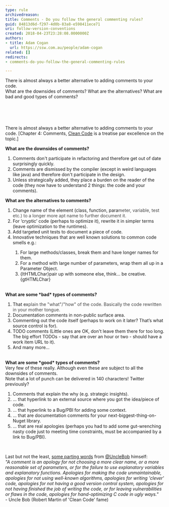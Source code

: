 ```yaml
---
type: rule
archivedreason: 
title: Comments - Do you follow the general commenting rules?
guid: 84813d6d-f297-4d0b-83a8-e598411ece71
uri: follow-version-conventions
created: 2018-04-23T23:28:08.0000000Z
authors:
- title: Adam Cogan
  url: https://ssw.com.au/people/adam-cogan
related: []
redirects:
- comments-do-you-follow-the-general-commenting-rules

---
```



<div>​​​There is almost always a better alternative to adding comments to your code.<br></div><div>What are the downsides of comments? What are the alternatives? What are bad and good&#160;types of comments?&#160;<br></div><div><br></div><div><br></div>
<br><excerpt class='endintro'></excerpt><br>
<p><span class="ssw15-rteStyle-Caption">There is almost always a better alternative to adding comments to your code. </span>[Chapter 4&#58; Comments,&#160;<a href="https&#58;//www.amazon.com.au/Clean-Code-Handbook-Software-Craftsmanship-ebook/dp/B001GSTOAM">Clean Code</a>&#160;is a treatise par excellence on the topic.]<br></p><p><strong>What are the downsides of comments?</strong><br></p><p></p><ol><li>Comments don't participate in refactoring and therefore get out of date surprisingly quickly.<br></li><li>Comments are dismissed by the compiler (except in weird languages like java) and therefore don't participate in the design.<br></li><li>Unless strategically added, they place a burden on the reader of the code (they now have to understand 2 things&#58; the code and your comments).<br></li></ol><p></p><p><strong>What are the alternatives to comments?</strong><br></p><ol><li>Change name of the element (class, function, para<span style="color&#58;#444444;">meter, variable, test etc.) to a longer more apt name to further document it.</span><br></li><li>For ‘cryptic’ code (perhaps to optimize it), rewrite it in simpler terms (leave optimization to the runtimes).<br></li><li>Add targeted unit tests to document a piece of code.<br></li><li>Innovative techniques that are well known solutions to common&#160;code smells&#160;e.g.&#58;<br></li><ol><li>For large methods/classes, break them and have longer names for them.</li><li>For a method with large number of parameters, wrap them all up in a Parameter Object.</li><li>{ltHTMLChar}pair up with someone else, think… be creative.{gtHTMLChar}<br></li></ol></ol><div><font color="#333333"><br></font></div><strong>What are&#160;some *bad* types of comments?</strong><br><ol><li>That ex<span style="color&#58;#444444;">plain the &quot;what&quot;/&quot;how&quot; of the code. Basically the code rewritten </span><span style="color&#58;#444444;">in your mother tongue.</span><br></li><li>Documentation comments in non-public surface area.<br></li><li>Commenting out the code itself (perhaps to work on it later? That’s what source control is for).<br></li><li>TODO comments (Little ones are OK, don't leave them there for too long. The big effort TODOs - say that are over an hour or two - should have a work item URL to it).<br></li><li>And&#160;many more…<br></li></ol><div><font color="#333333"><br></font></div><strong>What are&#160;some *good* types of comments?</strong><br>Very few of these really. Although even these are subject to all the downsides of comments.<br>Note that a lot of punch can be delivered in 140 characters! Twitter previously?<br><ol><li>Comments that explain the why (e.g. strategic insights).<br></li><li>… that hyperlink to an external source where you got the idea/piece of code.<br></li><li>… that hyperlink to a Bug/PBI for adding some context.<br></li><li>… that are documentation comments for your next-biggest-thing-on-Nuget library.<br></li><li>… that are real apologies (perhaps you had to add some gut-wrenching nasty code just to meeting time constraints, must be accompanied by a link to Bug/PBI).<br></li></ol><p><br></p>Last but not the least, <a href="http&#58;//butunclebob.com/ArticleS.TimOttinger.ApologizeIncode">some parting words</a> from&#160;<a href="https&#58;//twitter.com/unclebobmartin">@UncleBob</a>&#160;himself&#58;​<br><em>&quot;A comment is an apology for not choosing a more clear name, or a more reasonable set of parameters, or for the failure to use explanatory variables and explanatory functions. Apologies for making the code unmaintainable, apologies for not using well-known algorithms, apologies for writing 'clever' code, apologies for not having a good version control system, apologies for not having finished the job of writing the code, or for leaving vulnerabilities or flaws in the code, apologies for hand-optimizing C code in ugly ways.&quot;</em><br>- Uncle Bob (Robert Martin of 'Clean Code' fame)<br><p></p><p>​<br></p>


